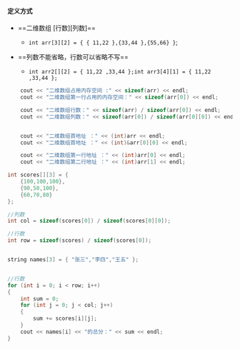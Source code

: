 <!--
 * @Author: 15868707168@163.com 15868707168@163.com
 * @Date: 2023-03-17 16:44:51
 * @LastEditors: 15868707168@163.com 15868707168@163.com
 * @LastEditTime: 2023-03-20 09:48:22
 * @FilePath: \CplusplusLesson\5.2_二维数组.md
 * @Description: 这是默认设置,请设置`customMade`, 打开koroFileHeader查看配置 进行设置: https://github.com/OBKoro1/koro1FileHeader/wiki/%E9%85%8D%E7%BD%AE
-->

#### 定义方式
+  ==二维数组 [行数][列数]==  
    + `int arr[3][2] = { { 11,22 },{33,44 },{55,66} }`;

+ ==列数不能省略，行数可以省略不写==
    + `int arr2[][2] = { 11,22 ,33,44 };int arr3[4][1] = { 11,22 ,33,44 };`
	
``` C++  
	cout << "二维数组占用内存空间 :" << sizeof(arr) << endl;
	cout << "二维数组第一行占用的内存空间：" << sizeof(arr[0]) << endl;

	cout << "二维数组行数：" << sizeof(arr) / sizeof(arr[0]) << endl;
	cout << "二维数组列数：" << sizeof(arr[0]) / sizeof(arr[0][0]) << endl;


	cout << "二维数组首地址 ：" << (int)arr << endl;
	cout << "二维数组首地址 ：" << (int)&arr[0][0] << endl;

	cout << "二维数组第一行地址 ：" << (int)arr[0] << endl;
	cout << "二维数组第二行地址 ：" << (int)arr[1] << endl;
```

``` C++
int scores[][3] = {
	{100,100,100},
	{90,50,100},
	{60,70,80}
};

//列数
int col = sizeof(scores[0]) / sizeof(scores[0][0]);

//行数
int row = sizeof(scores) / sizeof(scores[0]);


string names[3] = { "张三","李四","王五" };


//行数
for (int i = 0; i < row; i++)
{
	int sum = 0;
	for (int j = 0; j < col; j++)
	{
		sum += scores[i][j];
	}
	cout << names[i] << "的总分：" << sum << endl;
}
```






